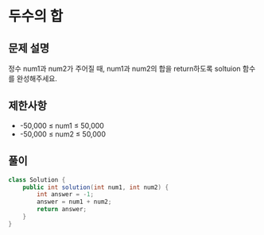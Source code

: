 # 두수의 합
## 문제 설명
정수 num1과 num2가 주어질 때, num1과 num2의 합을 return하도록 soltuion 함수를 완성해주세요.
## 제한사항
- -50,000 ≤ num1 ≤ 50,000
- -50,000 ≤ num2 ≤ 50,000
## 풀이
``` java
class Solution {
    public int solution(int num1, int num2) {
        int answer = -1;
        answer = num1 + num2;
        return answer;
    }
}
```
